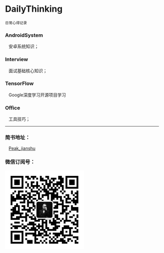 # DailyThinking

    日常心得记录

### AndroidSystem

    安卓系统知识；
   
### Interview

    面试基础核心知识；
    
### TensorFlow

    Google深度学习开源项目学习

### Office

    工具技巧；

------------------------

### 简书地址：

    [Peak_jianshu](https://www.jianshu.com/u/1484bd1b3903)

### 微信订阅号：

![AndroidDevHub](https://github.com/cumtping/DailyThinking/blob/master/Z-screenshot/qrcode.jpg?raw=true)
